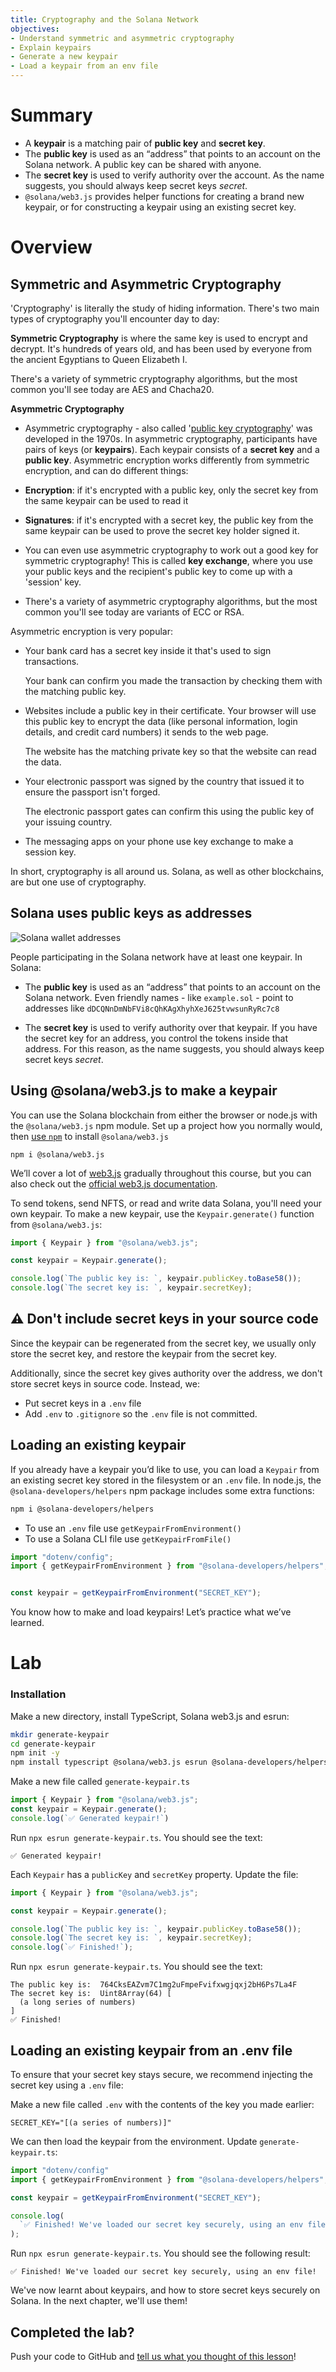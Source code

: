 ```yaml
---
title: Cryptography and the Solana Network
objectives:
- Understand symmetric and asymmetric cryptography
- Explain keypairs
- Generate a new keypair
- Load a keypair from an env file
---
```


# Summary

- A **keypair** is a matching pair of **public key** and **secret key**. 
- The **public key** is used as an “address” that points to an account on the Solana network. A public key can be shared with anyone.
- The **secret key** is used to verify authority over the account. As the name suggests, you should always keep secret keys *secret*.
- `@solana/web3.js` provides helper functions for creating a brand new keypair, or for constructing a keypair using an existing secret key. 

# Overview

## Symmetric and Asymmetric Cryptography

'Cryptography' is literally the study of hiding information. There's two main types of cryptography you'll encounter day to day:

**Symmetric Cryptography** is where the same key is used to encrypt and decrypt. It's hundreds of years old, and has been used by everyone from the ancient Egyptians to Queen Elizabeth I.

There's a variety of symmetric cryptography algorithms, but the most common you'll see today are AES and Chacha20.

**Asymmetric Cryptography**

- Asymmetric cryptography - also called '[public key cryptography](https://en.wikipedia.org/wiki/Public-key_cryptography)' was developed in the 1970s. In asymmetric cryptography, participants have pairs of keys (or **keypairs**). Each keypair consists of a **secret key** and a **public key**. Asymmetric encryption works differently from symmetric encryption, and can do different things:

- **Encryption**: if it's encrypted with a public key, only the secret key from the same keypair can be used to read it
- **Signatures**: if it's encrypted with a secret key, the public key from the same keypair can be used to prove the secret key holder signed it.
- You can even use asymmetric cryptography to work out a good key for symmetric cryptography! This is called **key exchange**, where you use your public keys and the recipient's public key to come up with a 'session' key. 
- There's a variety of asymmetric cryptography algorithms, but the most common you'll see today are variants of ECC or RSA.

Asymmetric encryption is very popular: 

 - Your bank card has a secret key inside it that's used to sign transactions.

   Your bank can confirm you made the transaction by checking them with the matching public key.
 - Websites include a public key in their certificate. Your browser will use this public key to encrypt the data (like personal information, login details, and credit card numbers) it sends to the web page. 

   The website has the matching private key so that the website can read the data. 
 - Your electronic passport was signed by the country that issued it to ensure the passport isn't forged. 

   The electronic passport gates can confirm this using the public key of your issuing country.
 - The messaging apps on your phone use key exchange to make a session key. 

In short, cryptography is all around us. Solana, as well as other blockchains, are but one use of cryptography.    

## Solana uses public keys as addresses

![Solana wallet addresses](../assets/wallet-addresses.svg)

People participating in the Solana network have at least one keypair. In Solana:

- The **public key** is used as an “address” that points to an account on the Solana network. Even friendly names - like `example.sol` - point to addresses like `dDCQNnDmNbFVi8cQhKAgXhyhXeJ625tvwsunRyRc7c8`

- The **secret key** is used to verify authority over that keypair. If you have the secret key for an address, you control the tokens inside that address. For this reason, as the name suggests, you should always keep secret keys *secret*.
## Using @solana/web3.js to make a keypair

You can use the Solana blockchain from either the browser or node.js with the `@solana/web3.js` npm module.  Set up a project how you normally would, then [use `npm`](https://nodesource.com/blog/an-absolute-beginners-guide-to-using-npm/) to install `@solana/web3.js`

```
npm i @solana/web3.js
```

We’ll cover a lot of [web3.js](https://docs.solana.com/developing/clients/javascript-reference) gradually throughout this course, but you can also check out the [official web3.js documentation](https://docs.solana.com/developing/clients/javascript-reference).

To send tokens, send NFTS, or read and write data Solana, you'll need your own keypair. To make a new keypair, use the `Keypair.generate()` function from  `@solana/web3.js`: 

```typescript
import { Keypair } from "@solana/web3.js";

const keypair = Keypair.generate();

console.log(`The public key is: `, keypair.publicKey.toBase58());
console.log(`The secret key is: `, keypair.secretKey);
```

## ⚠️ Don't include secret keys in your source code

Since the keypair can be regenerated from the secret key, we usually only store the secret key, and restore the keypair from the secret key. 

Additionally, since the secret key gives authority over the address, we don't store secret keys in source code. Instead, we:

- Put secret keys in a `.env` file 
- Add  `.env`  to `.gitignore` so the `.env` file is not committed.

## Loading an existing keypair

If you already have a keypair you’d like to use, you can load a `Keypair` from an existing secret key stored in the filesystem or an `.env` file. In node.js, the  `@solana-developers/helpers` npm package includes some extra functions:

```bash
npm i @solana-developers/helpers
```

 - To use an `.env` file use `getKeypairFromEnvironment()`
 - To use a Solana CLI file use `getKeypairFromFile()`

```typescript
import "dotenv/config";
import { getKeypairFromEnvironment } from "@solana-developers/helpers";


const keypair = getKeypairFromEnvironment("SECRET_KEY");
```

You know how to make and load keypairs! Let’s practice what we’ve learned.

# Lab

### Installation

Make a new directory, install TypeScript, Solana web3.js and esrun:

```bash
mkdir generate-keypair
cd generate-keypair
npm init -y
npm install typescript @solana/web3.js esrun @solana-developers/helpers
```

Make a new file called `generate-keypair.ts`

```typescript
import { Keypair } from "@solana/web3.js";
const keypair = Keypair.generate();
console.log(`✅ Generated keypair!`)
```

Run `npx esrun generate-keypair.ts`. You should see the text:

```
✅ Generated keypair!
```

Each `Keypair` has a `publicKey` and `secretKey` property. Update the file:

```typescript
import { Keypair } from "@solana/web3.js";

const keypair = Keypair.generate();

console.log(`The public key is: `, keypair.publicKey.toBase58());
console.log(`The secret key is: `, keypair.secretKey);
console.log(`✅ Finished!`);
```

Run `npx esrun generate-keypair.ts`. You should see the text:

```
The public key is:  764CksEAZvm7C1mg2uFmpeFvifxwgjqxj2bH6Ps7La4F
The secret key is:  Uint8Array(64) [
  (a long series of numbers) 
]
✅ Finished!
```

## Loading an existing keypair from an .env file

To ensure that your secret key stays secure, we recommend injecting the secret key using a `.env` file:

Make a new file called `.env` with the contents of the key you made earlier:

```env
SECRET_KEY="[(a series of numbers)]"
```

We can then load the keypair from the environment. Update `generate-keypair.ts`:

```typescript
import "dotenv/config"
import { getKeypairFromEnvironment } from "@solana-developers/helpers";

const keypair = getKeypairFromEnvironment("SECRET_KEY");

console.log(
  `✅ Finished! We've loaded our secret key securely, using an env file!`
);
```

Run `npx esrun generate-keypair.ts`. You should see the following result:

```text
✅ Finished! We've loaded our secret key securely, using an env file!
```

We've now learnt about keypairs, and how to store secret keys securely on Solana. In the next chapter, we'll use them! 


## Completed the lab?

Push your code to GitHub and [tell us what you thought of this lesson](https://form.typeform.com/to/IPH0UGz7#answers-lesson=ee06a213-5d74-4954-846e-cba883bc6db1)!